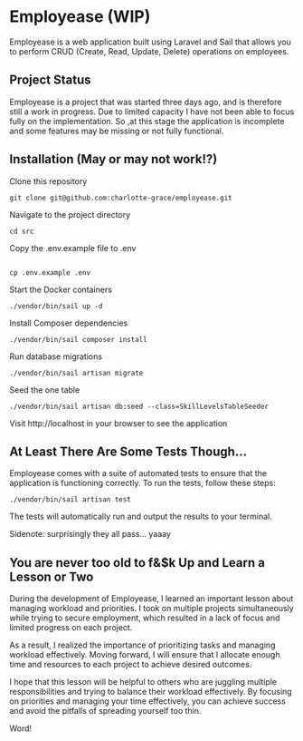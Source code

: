 # Employease (WIP)

Employease is a web application built using Laravel and Sail that allows you to perform CRUD (Create, Read, Update, Delete) operations on employees.

## Project Status

Employease is a project that was started three days ago, and is therefore still a work in progress. Due to limited capacity I have not been able to focus fully on the implementation. So ,at this stage the application is incomplete and some features may be missing or not fully functional.

## Installation (May or may not work!?)

Clone this repository

```
git clone git@github.com:charlotte-grace/employease.git
```

Navigate to the project directory

```
cd src
```

Copy the .env.example file to .env
```

cp .env.example .env
```

Start the Docker containers

```
./vendor/bin/sail up -d
```

Install Composer dependencies

```
./vendor/bin/sail composer install
```

Run database migrations

```
./vendor/bin/sail artisan migrate
```

Seed the one table

```
./vendor/bin/sail artisan db:seed --class=SkillLevelsTableSeeder
```

Visit http://localhost in your browser to see the application

## At Least There Are Some Tests Though...

Employease comes with a suite of automated tests to ensure that the application is functioning correctly. To run the tests, follow these steps:

```
./vendor/bin/sail artisan test
```

The tests will automatically run and output the results to your terminal.

Sidenote: surprisingly they all pass... yaaay

## You are never too old to f&$k Up and Learn a Lesson or Two

During the development of Employease, I learned an important lesson about managing workload and priorities. I took on multiple projects simultaneously while trying to secure employment, which resulted in a lack of focus and limited progress on each project.

As a result, I realized the importance of prioritizing tasks and managing workload effectively. Moving forward, I will ensure that I allocate enough time and resources to each project to achieve desired outcomes.

I hope that this lesson will be helpful to others who are juggling multiple responsibilities and trying to balance their workload effectively. By focusing on priorities and managing your time effectively, you can achieve success and avoid the pitfalls of spreading yourself too thin.

Word!
